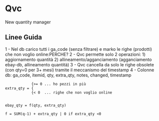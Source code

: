 Qvc
===

New quantity manager


Linee Guida
-----------

1 - Nel db carico tutti i ga_code (senza filtrare) e marko le righe (prodotti) che non voglio online:PERCHE?
2 - Qvc permette solo 2 operazioni:
	1) aggiornamento quantità
	2) allineamento/agganciamento (agganciamento ebay-db, allineamento quantità)
3 - Qvc cancella da solo le righe obsolete (con qty=0 per 3+ mesi) tramite il meccanismo del timestamp
4 - Colonne db: ga_code, itemid, qty, extra_qty, notes, changed, timestamp

				{>= 0 ... ho pezzi in più
	extra_qty = {
				{< 0  ... righe che non voglio online


	ebay_qty = f(qty, extra_qty)

	f = SUM(q-1) + extra_qty | 0 if extra_qty <0